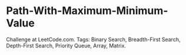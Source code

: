 # Path-With-Maximum-Minimum-Value
Challenge at LeetCode.com. Tags: Binary Search, Breadth-First Search, Depth-First Search, Priority Queue, Array, Matrix.
